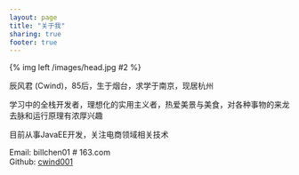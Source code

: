 ```yaml
---
layout: page
title: "关于我"
sharing: true
footer: true
---
```


{% img left /images/head.jpg #2 %}  

辰风君 (Cwind)，85后，生于烟台，求学于南京，现居杭州

学习中的全栈开发者，理想化的实用主义者，热爱美景与美食，对各种事物的来龙去脉和运行原理有浓厚兴趣  

目前从事JavaEE开发，关注电商领域相关技术

Email: billchen01 # 163.com  
Github: [cwind001](https://github.com/cwind001) 